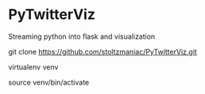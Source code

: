 # PyTwitterViz
Streaming python into flask and visualization

git clone https://github.com/stoltzmaniac/PyTwitterViz.git

virtualenv venv

source venv/bin/activate

